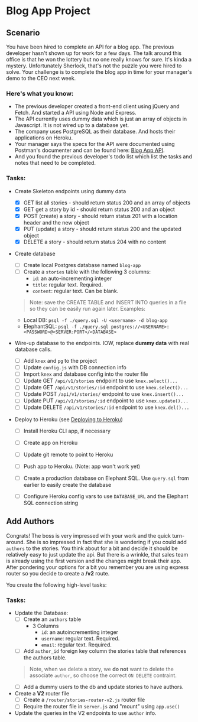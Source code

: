 # Blog App Project

## Scenario
You have been hired to complete an API for a blog app. The previous developer hasn't shown up for work for a few days. The talk around this office is that he won the lottery but no one really knows for sure. It's kinda a mystery. Unfortunately Sherlock, that's not the puzzle you were hired to solve. Your challenge is to complete the blog app in time for your manager's demo to the CEO next week.

### Here's what you know:
- The previous developer created a front-end client using jQuery and Fetch. And started a API using Node and Express.
- The API currently uses dummy data which is just an array of objects in Javascript. It is not wired up to a database yet.
- The company uses PostgreSQL as their database. And hosts their applications on Heroku.
- Your manager says the specs for the API were documented using Postman's documenter and can be found here: [Blog App API](https://documenter.getpostman.com/view/1161985/blog-app/7EBeDoD).
- And you found the previous developer's todo list which list the tasks and notes that need to be completed.

### Tasks: 
- Create Skeleton endpoints using dummy data
  - [x] GET list all stories - should return status 200 and an array of objects
  - [x] GET get a story by id - should return status 200 and an object
  - [x] POST (create) a story - should return status 201 with a location header and the new object
  - [x] PUT (update) a story - should return status 200 and the updated object
  - [x] DELETE a story - should return status 204 with no content

- Create database
  - [ ] Create local Postgres database named `blog-app`
  - [ ] Create a `stories` table with the following 3 columns:
    - `id`: an auto-incrementing integer
    - `title`: regular text. Required.
    - `content`: regular text. Can be blank.

  > Note: save the CREATE TABLE and INSERT INTO queries in a file so they can be easily run again later. Examples:
    - Local DB: `psql -f ./query.sql -U <username> -d blog-app`
    - ElephantSQL: `psql -f ./query.sql postgres://<USERNAME>:<PASSWORD>@<SERVER:PORT>/<DATABASE>`

- Wire-up database to the endpoints. IOW, replace **dummy data** with real database calls.
  - [ ] Add `knex` and `pg` to the project
  - [ ] Update `config.js` with DB connection info
  - [ ] Import `knex` and database config into the router file
  - [ ] Update GET `/api/v1/stories` endpoint to use `knex.select()...`
  - [ ] Update GET `/api/v1/stories/:id` endpoint to use `knex.select()...`
  - [ ] Update POST `/api/v1/stories/` endpoint to use `knex.insert()...`
  - [ ] Update PUT `/api/v1/stories/:id` endpoint to use `knex.update()...`
  - [ ] Update DELETE `/api/v1/stories/:id` endpoint to use `knex.del()...`

- Deploy to Heroku (see [Deploying to Heroku](https://courses.thinkful.com/node-001v5/project/1.3.5))
  - [ ] Install Heroku CLI app, if necessary
  - [ ] Create app on Heroku
  - [ ] Update git remote to point to Heroku
  - [ ] Push app to Heroku. (Note: app won't work yet)
  - [ ] Create a production database on Elephant SQL. Use `query.sql` from earlier to easily create the database
  - [ ] Configure Heroku config vars to use `DATABASE_URL` and the Elephant SQL connection string  


## Add Authors
Congrats! The boss is very impressed with your work and the quick turn-around. She is so impressed in fact that she is wondering if you could add `authors` to the stories. You think about for a bit and decide it should be relatively easy to just update the api. But there is a wrinkle, that sales team is already using the first version and the changes might break their app. After pondering your options for a bit you remember you are using express router so you decide to create a **/v2** route. 

You create the following high-level tasks:

### Tasks:
- Update the Database: 
  - [ ] Create an `authors` table
    - 3 Columns
      - `id`: an autoincrementing integer
      - `username`: regular text. Required.
      - `email`: regular text. Required.
  - [ ] Add `author_id` foreign key column the stories table that references the authors table.
  > Note, when we delete a story, we **do not** want to delete the associate `author`, so choose the correct `ON DELETE` contraint. 
  - [ ] Add a dummy users to the db and update stories to have authors.
- Create a **V2** router file
  - [ ] Create a `/router/stories-router-v2.js` router file
  - [ ] Require the router file in `server.js` and "mount" using `app.use()`
- Update the queries in the V2 endpoints to use `author` info.
